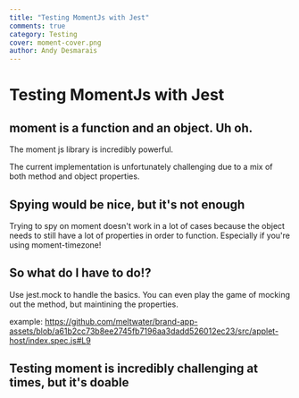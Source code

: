 ```yaml
---
title: "Testing MomentJs with Jest"
comments: true
category: Testing
cover: moment-cover.png
author: Andy Desmarais
---
```


# Testing MomentJs with Jest

## moment is a function and an object. Uh oh.

The moment js library is incredibly powerful.

The current implementation is unfortunately challenging due to a mix of both method and object properties.

## Spying would be nice, but it's not enough

Trying to spy on moment doesn't work in a lot of cases because the object needs to still have a lot of properties in order to function. Especially if you're using moment-timezone!

## So what do I have to do!?

Use jest.mock to handle the basics. You can even play the game of mocking out the method, but maintining the properties.

example: https://github.com/meltwater/brand-app-assets/blob/a61b2cc73b8ee2745fb7196aa3dadd526012ec23/src/applet-host/index.spec.js#L9

## Testing moment is incredibly challenging at times, but it's doable